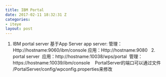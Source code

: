 ```yaml
---
title: IBM Portal
date: 2017-02-11 18:32:31 Z
categories:
- iteye
layout: post
---
```


1. IBM portal server 基于App Server app server: 管理：Http://hostname:9060/ibm/console 应用：Http://hostname:9080   2. portal server  应用：http://hostname:10038/wps/portal  管理：https://hostname:10039/ibm/console    PortalServer的端口可以通过文件 /PortalServer/config/wpconfig.properties来修改